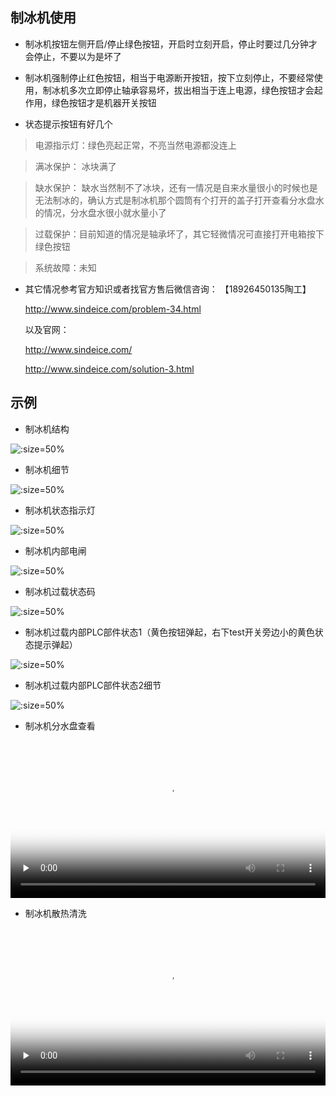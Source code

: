 ## 制冰机使用



* 制冰机按钮左侧开启/停止绿色按钮，开启时立刻开启，停止时要过几分钟才会停止，不要以为是坏了

* 制冰机强制停止红色按钮，相当于电源断开按钮，按下立刻停止，不要经常使用，制冰机多次立即停止轴承容易坏，拔出相当于连上电源，绿色按钮才会起作用，绿色按钮才是机器开关按钮

* 状态提示按钮有好几个


> 电源指示灯：绿色亮起正常，不亮当然电源都没连上

> 满冰保护： 冰块满了

> 缺水保护： 缺水当然制不了冰块，还有一情况是自来水量很小的时候也是无法制冰的，确认方式是制冰机那个圆筒有个打开的盖子打开查看分水盘水的情况，分水盘水很小就水量小了


> 过载保护：目前知道的情况是轴承坏了，其它轻微情况可直接打开电箱按下绿色按钮



> 系统故障：未知

* 其它情况参考官方知识或者找官方售后微信咨询：
	【18926450135陶工】

	http://www.sindeice.com/problem-34.html

	以及官网：

	http://www.sindeice.com/

	http://www.sindeice.com/solution-3.html

## 示例

* 制冰机结构

![](https://gitcode.net/GaloisField/WORKFLOWS4COMPANY/-/raw/master/resources/pic/equipment/制冰机设备.jpeg ':size=50%')

* 制冰机细节

![](https://gitcode.net/GaloisField/WORKFLOWS4COMPANY/-/raw/master/resources/pic/equipment/制冰机设备细节.jpeg ':size=50%')


* 制冰机状态指示灯

![](https://gitcode.net/GaloisField/WORKFLOWS4COMPANY/-/raw/master/resources/pic/equipment/制冰机状态灯.jpeg ':size=50%')

* 制冰机内部电闸

![](https://gitcode.net/GaloisField/WORKFLOWS4COMPANY/-/raw/master/resources/pic/equipment/制冰机电箱.jpeg ':size=50%')

* 制冰机过载状态码

![](https://gitcode.net/GaloisField/WORKFLOWS4COMPANY/-/raw/master/resources/pic/equipment/制冰机过载状态码.jpeg ':size=50%')

* 制冰机过载内部PLC部件状态1（黄色按钮弹起，右下test开关旁边小的黄色状态提示弹起）

![](https://gitcode.net/GaloisField/WORKFLOWS4COMPANY/-/raw/master/resources/pic/equipment/制冰机过载内部plc状态1.jpeg ':size=50%')


* 制冰机过载内部PLC部件状态2细节

![](https://gitcode.net/GaloisField/WORKFLOWS4COMPANY/-/raw/master/resources/pic/equipment/制冰机过载内部plc状态2.jpeg ':size=50%')

* 制冰机分水盘查看

<video id="video" width=100%  controls="" preload="none" poster="https://gitee.com/GaloisFields/WORKFLOWS4COMPANY/raw/master/resources/pic/logo/视频封面0.png"><source id="mp4" src="https://gitee.com/GaloisFields/WORKFLOWS4COMPANY/raw/master/resources/pic/equipment/制冰机分水盘查看.mp4" type="video/mp4"></videos>

* 制冰机散热清洗

<video id="video" width=100%  controls="" preload="none" poster="https://gitee.com/GaloisFields/WORKFLOWS4COMPANY/raw/master/resources/pic/logo/视频封面1.png"><source id="mp4" src="https://gitee.com/GaloisFields/WORKFLOWS4COMPANY/raw/master/resources/pic/equipment/制冰机散热清洗.mp4" type="video/mp4"></videos>
